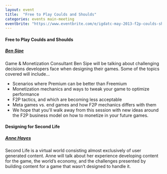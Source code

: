 ```yaml
---
layout: event
title:  "Free to Play Coulds and Shoulds"
categories: events main-meeting
eventbrite: "https://www.eventbrite.com/e/igdatc-may-2013-f2p-coulds-shoulds-tickets-6461174547#"
---
```


#### Free to Play Coulds and Shoulds
##### [Ben Sipe](http://freemiumdesign.blogspot.com/)

Game & Monetization Consultant Ben Sipe will be talking about challenging decisions developers face when designing their games. Some of the topics covered will include...

* Scenarios where Premium can be better than Freemium
* Monetization mechanics and ways to tweak your game to optimize performance
* F2P tactics, and which are becoming less acceptable
* Meta games vs. end games and how F2P mechanics differs with them
* We hope that you'll walk away from this session with new ideas around the F2P business model on how to monetize in your future games. 

#### Designing for Second Life
##### [Anne Hayes](http://www.waterhorseavatars.com/)

Second Life is a virtual world consisting almost exclusively of user generated content.  Anne will talk about her experience developing content for the game, the world’s economy, and the challenges presented by building content for a game that wasn’t designed to handle it.


